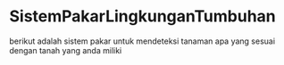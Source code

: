 # SistemPakarLingkunganTumbuhan
berikut adalah sistem pakar untuk mendeteksi tanaman apa yang sesuai dengan tanah yang anda miliki
